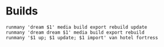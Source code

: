 Builds
======

    runmany 'dream $1' media build export rebuild update
    runmany 'dream dream $1' media build export rebuild
    runmany '$1 up; $1 update; $1 import' van hotel fortress
